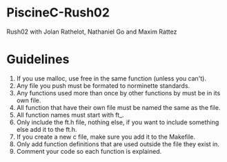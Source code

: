 # PiscineC-Rush02
Rush02 with Jolan Rathelot, Nathaniel Go and Maxim Rattez

# Guidelines
1. If you use malloc, use free in the same function (unless you can't).
2. Any file you push must be formated to norminette standards.
3. Any functions used more than once by other functions by must be in its own file.
4. All function that have their own file must be named the same as the file.
5. All function names must start with ft_.
6. Only include the ft.h file, nothing else, if you want to include something else add it to the ft.h.
7. If you create a new c file, make sure you add it to the Makefile.
8. Only add function definitions that are used outside the file they exist in.
9. Comment your code so each function is explained.
